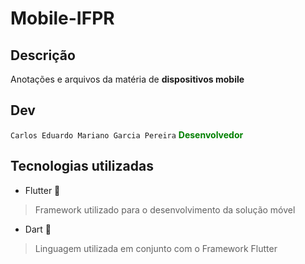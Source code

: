 # Mobile-IFPR


## Descrição

Anotações e arquivos da matéria de **dispositivos mobile** 

## Dev

```Carlos Eduardo Mariano Garcia Pereira```  <a style="color:green">  **Desenvolvedor** </a>  


## Tecnologias utilizadas

* Flutter 📱

> Framework utilizado para o desenvolvimento da solução móvel

* Dart 🌊

> Linguagem utilizada em conjunto com o Framework Flutter
